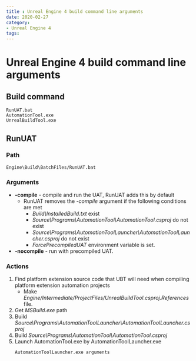 ```yaml
---
title : Unreal Engine 4 build command line arguments
date: 2020-02-27
category:
- Unreal Engine 4
tags:
---
```


# Unreal Engine 4 build command line arguments

## Build command
	RunUAT.bat
	AutomationTool.exe 
	UnrealBuildTool.exe
	

## RunUAT

### Path
	Engine\Build\BatchFiles/RunUAT.bat

### Arguments
- **-compile** - compile and run the UAT, RunUAT adds this by default
	- RunUAT removes the *-compile*  argument if the following conditions are met
		- *Build\InstalledBuild.txt* exist
		- *Source\Programs\AutomationTool\AutomationTool.csproj*  do not exist
		- *Source\Programs\AutomationToolLauncher\AutomationToolLauncher.csproj* do not exist
		- *ForcePrecompiledUAT* environment variable is set.
- **-nocompile** - run with precompiled UAT.

### Actions
1. Find platform extension source code that UBT will need when compiling platform extension automation projects
	- Make *Engine/Intermediate/ProjectFiles/UnrealBuildTool.csproj.References* file.
2. Get *MSBuild.exe* path
3. Build *Source\Programs\AutomationToolLauncher\AutomationToolLauncher.csproj*
4. Build *Source\Programs\AutomationTool\AutomationTool.csproj*
5. Launch AutomationTool.exe by AutomationToolLauncher.exe
	```
	AutomationToolLauncher.exe arguments
	```